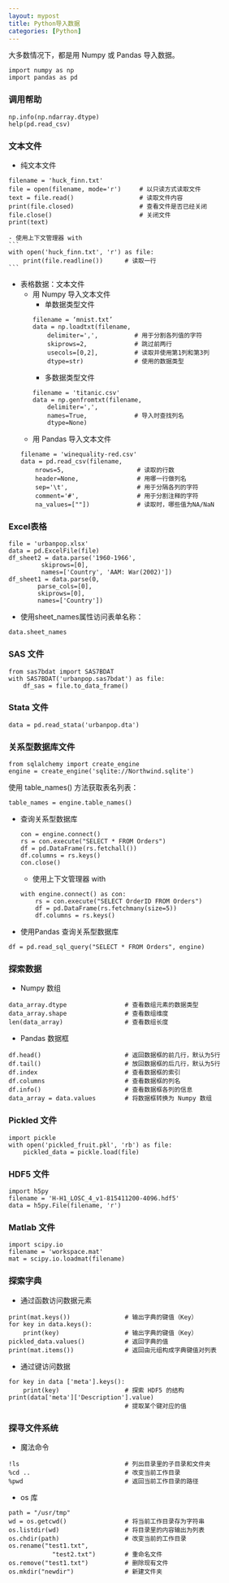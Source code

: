 ```yaml
---
layout: mypost
title: Python导入数据
categories: [Python]
---
```

 
大多数情况下，都是用 Numpy 或 Pandas 导入数据。                                    
```
import numpy as np  
import pandas as pd                                 
```

### 调用帮助    
```
np.info(np.ndarray.dtype)  
help(pd.read_csv)
```

### 文本文件    
- 纯文本文件  
```
filename = 'huck_finn.txt'  
file = open(filename, mode='r')     # 以只读方式读取文件  
text = file.read()                  # 读取文件内容  
print(file.closed)                  # 查看文件是否已经关闭  
file.close()                        # 关闭文件  
print(text)	
```
    - 使用上下文管理器 with  
    ```
    with open('huck_finn.txt', 'r') as file:
        print(file.readline())      # 读取一行
    ```
- 表格数据：文本文件    
    - 用 Numpy 导入文本文件    
        - 单数据类型文件  
        ```
        filename = ‘mnist.txt’
        data = np.loadtxt(filename,
            delimiter=',',          # 用于分割各列值的字符
            skiprows=2,             # 跳过前两行
            usecols=[0,2],          # 读取并使用第1列和第3列
            dtype=str)              # 使用的数据类型
        ```
        - 多数据类型文件  
        ```
        filename = 'titanic.csv'
        data = np.genfromtxt(filename,
            delimiter=',',
            names=True,             # 导入时查找列名
            dtype=None)
        ```
    - 用 Pandas 导入文本文件    
    ```
    filename = 'winequality-red.csv'
    data = pd.read_csv(filename, 
        nrows=5,                    # 读取的行数
        header=None,                # 用哪一行做列名
        sep='\t',                   # 用于分隔各列的字符
        comment='#',                # 用于分割注释的字符
        na_values=[""])             # 读取时，哪些值为NA/NaN
    ```

### Excel表格  
```
file = 'urbanpop.xlsx'
data = pd.ExcelFile(file)
df_sheet2 = data.parse('1960-1966', 
         skiprows=[0],
         names=['Country', 'AAM: War(2002)'])
df_sheet1 = data.parse(0,
        parse_cols=[0],
        skiprows=[0],
        names=['Country'])
```
- 使用sheet_names属性访问表单名称：  
```
data.sheet_names
```

### SAS 文件  
```
from sas7bdat import SAS7BDAT
with SAS7BDAT('urbanpop.sas7bdat') as file:
    df_sas = file.to_data_frame()
```

### Stata 文件  
```
data = pd.read_stata('urbanpop.dta')
```

### 关系型数据库文件  
```
from sqlalchemy import create_engine
engine = create_engine('sqlite://Northwind.sqlite')
```
使用 table_names() 方法获取表名列表：  
```
table_names = engine.table_names()
```
- 查询关系型数据库  
    ```
    con = engine.connect()
    rs = con.execute("SELECT * FROM Orders")
    df = pd.DataFrame(rs.fetchall())
    df.columns = rs.keys()
    con.close()
    ```
    - 使用上下文管理器 with  
    ```
    with engine.connect() as con:
        rs = con.execute("SELECT OrderID FROM Orders")
        df = pd.DataFrame(rs.fetchmany(size=5))
        df.columns = rs.keys()
    ```
- 使用Pandas 查询关系型数据库  
```
df = pd.read_sql_query("SELECT * FROM Orders", engine)
```

### 探索数据  
- Numpy 数组  
```
data_array.dtype                # 查看数组元素的数据类型
data_array.shape                # 查看数组维度
len(data_array)                 # 查看数组长度
```
- Pandas 数据框  
```
df.head()                       # 返回数据框的前几行，默认为5行
df.tail()                       # 放回数据框的后几行，默认为5行
df.index                        # 查看数据框的索引
df.columns                      # 查看数据框的列名
df.info()                       # 查看数据框各列的信息
data_array = data.values        # 将数据框转换为 Numpy 数组
```

### Pickled 文件  
```
import pickle
with open('pickled_fruit.pkl', 'rb') as file:
    pickled_data = pickle.load(file)
```

### HDF5 文件  
```
import h5py
filename = 'H-H1_LOSC_4_v1-815411200-4096.hdf5'
data = h5py.File(filename, 'r')
```

### Matlab 文件  
```
import scipy.io
filename = 'workspace.mat'
mat = scipy.io.loadmat(filename)
```

### 探索字典  
- 通过函数访问数据元素  
```
print(mat.keys())               # 输出字典的键值（Key）
for key in data.keys(): 
    print(key)                  # 输出字典的键值（Key）
pickled_data.values()           # 返回字典的值
print(mat.items())              # 返回由元组构成字典键值对列表
```
- 通过键访问数据  
```
for key in data ['meta'].keys(): 
    print(key)                  # 探索 HDF5 的结构
print(data['meta']['Description'].value) 
                                # 提取某个键对应的值
```

### 探寻文件系统  
- 魔法命令  
```
!ls                             # 列出目录里的子目录和文件夹
%cd ..                          # 改变当前工作目录
%pwd                            # 返回当前工作目录的路径
```
- os 库  
```
path = "/usr/tmp"
wd = os.getcwd()                # 将当前工作目录存为字符串
os.listdir(wd)                  # 将目录里的内容输出为列表
os.chdir(path)                  # 改变当前的工作目录
os.rename("test1.txt", 
            "test2.txt")        # 重命名文件
os.remove("test1.txt")          # 删除现有文件
os.mkdir("newdir")              # 新建文件夹

```

